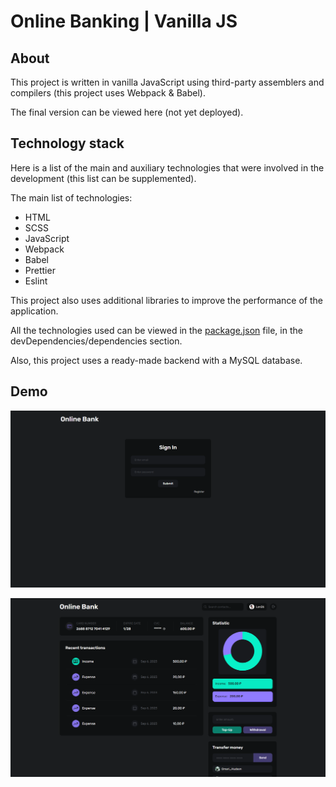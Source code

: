 # Online Banking | Vanilla JS

## About

This project is written in vanilla JavaScript using third-party assemblers and compilers (this project uses Webpack & Babel).

The final version can be viewed here (not yet deployed).

## Technology stack

Here is a list of the main and auxiliary technologies that were involved in the development (this list can be supplemented).

The main list of technologies:

- HTML
- SCSS
- JavaScript
- Webpack
- Babel
- Prettier
- Eslint

This project also uses additional libraries to improve the performance of the application.

All the technologies used can be viewed in the [package.json](https://github.com/notsecret32/online-bank/blob/dev/package.json) file, in the devDependencies/dependencies section.

Also, this project uses a ready-made backend with a MySQL database.

## Demo

![Online Bank Auth](https://github.com/notsecret32/online-bank/blob/dev/public/online-bank-auth.png)

![Online Bank Home](https://github.com/notsecret32/online-bank/blob/dev/public/online-bank-home.png)
